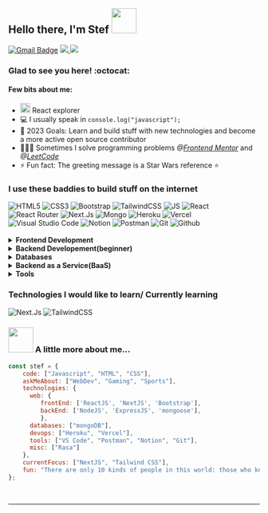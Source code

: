 <h2> Hello there, I'm Stef <img src="https://media.giphy.com/media/mGcNjsfWAjY5AEZNw6/giphy.gif" width="50"> </h2>

[![Gmail Badge](https://img.shields.io/badge/Gmail-D14836?style=for-the-badge&logo=gmail&logoColor=white&link=mailto:stefantraciu20@gmail.com)](mailto:stefantraciu20@gmail.com)
<a href="https://codepen.io/StefFcp" target="_blank"> <img src="https://img.shields.io/badge/Codepen-000000?style=for-the-badge&logo=codepen&logoColor=white" /> </a>
<a href="https://trstefan.github.io/website/" target="_blank"> <img src="https://img.shields.io/badge/website-000000?style=for-the-badge&logo=About.me&logoColor=white" /> </a>

 <h3>Glad to see you here! :octocat: </h3>
 <h4>Few bits about me: </h4>

- <img src="https://flyclipart.com/thumb2/react-logo-png-transparent-vector-221723.png" width="20"> React explorer
- 💻 I usually speak in `console.log("javascript");`
- 🥅 2023 Goals: Learn and build stuff with new technologies and become a more active open source contributor
- 👨🏻‍💻 Sometimes I solve programming problems <i>@<a href="https://www.frontendmentor.io/home">Frontend Mentor</a></i> and <i>@<a href="https://leetcode.com/">LeetCode</a></i>
- ⚡ Fun fact: The greeting message is a Star Wars reference ⭐

<h3>I use these baddies to build stuff on the internet </h3>
<div>
<img alt="HTML5" src="https://img.shields.io/badge/html5%20-%23E34F26.svg?&style=for-the-badge&logo=html5&logoColor=white"/>
<img alt="CSS3" src ="https://img.shields.io/badge/CSS3-1572B6?style=for-the-badge&logo=css3&logoColor=white" /> 
<img alt="Bootstrap" src ="https://img.shields.io/badge/bootstrap-%23563D7C.svg?style=for-the-badge&logo=bootstrap&logoColor=white"/>
<img alt="TailwindCSS" src="https://img.shields.io/badge/tailwindcss-%2338B2AC.svg?style=for-the-badge&logo=tailwind-css&logoColor=white" />
<img alt="JS" src= "https://img.shields.io/badge/JavaScript-323330?style=for-the-badge&logo=javascript&logoColor=F7DF1E" /> 
<img alt="React" src ="https://img.shields.io/badge/react%20-%2320232a.svg?&style=for-the-badge&logo=react&logoColor=%2361DAFB" /> 
<img alt="React Router" src ="https://img.shields.io/badge/React_Router-CA4245?style=for-the-badge&logo=react-router&logoColor=white" /> 
<img alt="Next.Js" src ="https://img.shields.io/badge/next.js-000000?style=for-the-badge&logo=nextdotjs&logoColor=white" />
<img alt="Mongo" src ="https://img.shields.io/badge/MongoDB-4EA94B?style=for-the-badge&logo=mongodb&logoColor=white" /> 
<img alt="Heroku" src ="https://img.shields.io/badge/Heroku-430098?style=for-the-badge&logo=heroku&logoColor=white" /> 
<img alt="Vercel" src ="https://img.shields.io/badge/vercel-%23000000.svg?style=for-the-badge&logo=vercel&logoColor=white" />
<img alt="Visual Studio Code" src="https://img.shields.io/badge/Visual%20Studio%20Code-0078d7.svg?&style=for-the-badge&logo=visual-studio-code&logoColor=white"/>
<img alt="Notion" src ="https://img.shields.io/badge/Notion-%23000000.svg?style=for-the-badge&logo=notion&logoColor=white" /> 
<img alt="Postman" src ="https://img.shields.io/badge/Postman-FF6C37?style=for-the-badge&logo=postman&logoColor=white" />
<img alt="Git" src="https://img.shields.io/badge/git-%23F05033.svg?style=for-the-badge&logo=git&logoColor=white" />
<img alt="Github" src="https://img.shields.io/badge/github-%23121011.svg?style=for-the-badge&logo=github&logoColor=white" />
</div>
<br>
<details>	
  <summary><b>Frontend Development</b></summary>
<img alt="HTML5" src="https://img.shields.io/badge/html5%20-%23E34F26.svg?&style=for-the-badge&logo=html5&logoColor=white"/> <img alt="CSS3" src ="https://img.shields.io/badge/CSS3-1572B6?style=for-the-badge&logo=css3&logoColor=white" /> <img alt="Bootstrap" src ="https://img.shields.io/badge/bootstrap-%23563D7C.svg?style=for-the-badge&logo=bootstrap&logoColor=white"/> <img alt="JS" src= "https://img.shields.io/badge/JavaScript-323330?style=for-the-badge&logo=javascript&logoColor=F7DF1E" /> <img alt="React" src ="https://img.shields.io/badge/react%20-%2320232a.svg?&style=for-the-badge&logo=react&logoColor=%2361DAFB" />
</details>

<details>	
  <summary><b>Backend Developement(beginner)</b></summary>
   <img alt="NodeJS" src="https://img.shields.io/badge/Node.js-43853D?style=for-the-badge&logo=node.js&logoColor=white"> <img alt="Express" src="https://img.shields.io/badge/Express.js-404D59?style=for-the-badge">
</details>

<details>	
  <summary><b>Databases</b></summary>
    <img alt="Mongo" src ="https://img.shields.io/badge/MongoDB-4EA94B?style=for-the-badge&logo=mongodb&logoColor=white" />
</details>

<details>	
  <summary><b>Backend as a Service(BaaS)</b></summary>
    <img alt="Heroku" src ="https://img.shields.io/badge/Heroku-430098?style=for-the-badge&logo=heroku&logoColor=white" /> 
    <img alt="Vercel" src ="https://img.shields.io/badge/vercel-%23000000.svg?style=for-the-badge&logo=vercel&logoColor=white" />
</details> 

<details>	
  <summary><b>Tools</b></summary>
    <img alt="Visual Studio Code" src="https://img.shields.io/badge/Visual%20Studio%20Code-0078d7.svg?&style=for-the-badge&logo=visual-studio-code&logoColor=white"/> <img alt="Notion" src ="https://img.shields.io/badge/Notion-%23000000.svg?style=for-the-badge&logo=notion&logoColor=white" /> <img alt="Postman" src ="https://img.shields.io/badge/Postman-FF6C37?style=for-the-badge&logo=postman&logoColor=white" /> <img alt="Git" src="https://img.shields.io/badge/git-%23F05033.svg?style=for-the-badge&logo=git&logoColor=white" />
<img alt="Github" src="https://img.shields.io/badge/github-%23121011.svg?style=for-the-badge&logo=github&logoColor=white" />
</details> 

### Technologies I would like to learn/ Currently learning
<img alt="Next.Js" src ="https://img.shields.io/badge/next.js-000000?style=for-the-badge&logo=nextdotjs&logoColor=white" /> ![TailwindCSS](https://img.shields.io/badge/tailwindcss-%2338B2AC.svg?style=for-the-badge&logo=tailwind-css&logoColor=white)
<br>
### <img src="https://i.giphy.com/media/bQSX8MFxnyqti/giphy.webp" width="50"> A little more about me...  
<!-- Credits goes to https://giphy.com/pusheen for the R2D2 Cat emoji -->
```javascript
const stef = {
    code: ["Javascript", "HTML", "CSS"],
    askMeAbout: ["WebDev", "Gaming", "Sports"],
    technologies: {
      web: {
         frontEnd: ['ReactJS', 'NextJS', 'Bootstrap'],
         backEnd: ['NodeJS', 'ExpressJS', 'mongoose'],
         },
      databases: ["mongoDB"],
      devops: ["Heroku", "Vercel"],
      tools: ["VS Code", "Postman", "Notion", "Git"],
      misc: ["Rasa"]
    },
    currentFocus: ["NextJS", "Tailwind CSS"],
    fun: "There are only 10 kinds of people in this world: those who know binary and those who don’t."
};
```
<br>

----
<br>
